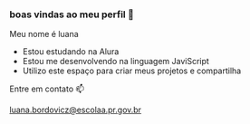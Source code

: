 ### boas vindas ao meu perfil 🖤

Meu nome é luana 

- Estou estudando na Alura
- Estou me desenvolvendo na linguagem JaviScript
- Utilizo este espaço para criar meus projetos e compartilha

Entre em contato 📫

luana.bordovicz@escolaa.pr.gov.br
